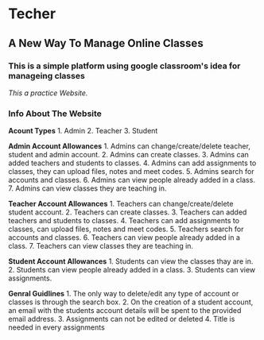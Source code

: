 # Techer
## A New Way To Manage Online Classes

### This is a simple platform using google classroom's idea for manageing classes
*This a practice Website.*

### Info About The Website

__Acount Types__
        1. Admin 
        2. Teacher 
        3. Student

__Admin Account Allowances__
        1. Admins can change/create/delete teacher, student and admin account.
        2. Admins can create classes.
        3. Admins can added teachers and students to classes.
        4. Admins can add assignments to classes, they can upload files, notes and meet codes.
        5. Admins search for accounts and classes.
        6. Admins can view people already added in a class.
        7. Admins can view classes they are teaching in.

__Teacher Account Allowances__
        1. Teachers can change/create/delete student account.
        2. Teachers can create classes.
        3. Teachers can added teachers and students to classes.
        4. Teachers can add assignments to classes, can upload files, notes and meet codes.
        5. Teachers search for accounts and classes.
        6. Teachers can view people already added in a class.
        7. Teachers can view classes they are teaching in.

__Student Account Allowances__
        1. Students can view the classes thay are in.
        2. Students can view people already added in a class.
        3. Students can view assignments.

__Genral Guidlines__
        1. The only way to delete/edit any type of account or classes is through the search box.
        2. On the creation of a student account, an email with the students account details will be spent to the provided email address.
        3. Assignments can not be edited or deleted
        4. Title is needed in every assignments